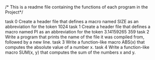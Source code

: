 /* This is a readme file containing the functions of each program in the Project*/

task 0 Create a header file that defines a macro named SIZE as an abbreviation for the token 1024 task 1 Create a header file that defines a macro named PI as an abbreviation for the token 3.14159265 359 task 2 Write a program that prints the name of the file it was compiled from, followed by a new line. task 3 Write a function-like macro ABS(x) that computes the absolute value of a number x. task 4 Write a function-like macro SUM(x, y) that computes the sum of the numbers x and y.
